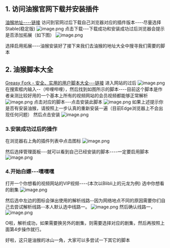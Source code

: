 ## 1. 访问油猴官网下载并安装插件
  [油猴地址----链接](https://www.tampermonkey.net/) 
 访问到官网过后下载自己浏览器对应的插件版本----尽量选择Stable(稳定版)
 ![image.png](https://upload-images.jianshu.io/upload_images/4852442-edba4a86b4a750d0.png?imageMogr2/auto-orient/strip%7CimageView2/2/w/1240)
点击下载---下载成功和安装成功过后浏览器会提示是否添加拓展（如下图）
![image.png](https://upload-images.jianshu.io/upload_images/4852442-1d22e36dd4719ee2.png?imageMogr2/auto-orient/strip%7CimageView2/2/w/1240)

选择启用拓展----油猴安装好了接下来我们去油猴的地址大全中搜寻我们需要的脚本


## 2. 油猴脚本大全
   [Greasy Fork - 安全、实用的用户脚本大全---链接](https://greasyfork.org/zh-CN)
  进入网站的过后
  ![image.png](https://upload-images.jianshu.io/upload_images/4852442-c9997b421e97a622.png?imageMogr2/auto-orient/strip%7CimageView2/2/w/1240)
在搜索框内输入--（哔哩哔哩），然后找到如图所示的脚本----目前这个脚本是作者亲测比较好用的一个基本上所有的视频网站的会员视频都能够正常解析
![image.png](https://upload-images.jianshu.io/upload_images/4852442-fb88321a6c9c6990.png?imageMogr2/auto-orient/strip%7CimageView2/2/w/1240)
点击对应的脚本---点击安装此脚本
![image.png](https://upload-images.jianshu.io/upload_images/4852442-ecf41bee1a1674d0.png?imageMogr2/auto-orient/strip%7CimageView2/2/w/1240)
如果上述提示你是否有安装油猴，请按照上一步认真的重新安装一遍（目前Edge浏览器上不会出现任何问题）
然后点击安装 ![image.png](https://upload-images.jianshu.io/upload_images/4852442-cae5ff92f4e24adf.png?imageMogr2/auto-orient/strip%7CimageView2/2/w/1240)


### 3.安装成功过后的操作
 在浏览器右上角的插件列表中点击图标
![image.png](https://upload-images.jianshu.io/upload_images/4852442-69768161a82cae42.png?imageMogr2/auto-orient/strip%7CimageView2/2/w/1240)

然后选择管理面板---就可以看到自己已经安装的脚本----一定要启用脚本![image.png](https://upload-images.jianshu.io/upload_images/4852442-3182e96302544735.png?imageMogr2/auto-orient/strip%7CimageView2/2/w/1240)



### 4.开始白嫖---嘿嘿嘿
打开一个你想看的视频网站的VIP视频----(本次以Blibli上的元龙为例)
选中你想看的剧集
![image.png](https://upload-images.jianshu.io/upload_images/4852442-d69e88f6884e00b4.png?imageMogr2/auto-orient/strip%7CimageView2/2/w/1240)

然后选中左边的图标会弹出使用的解析线路--因为网络地点不同的原因需要你们自己去尝试解析线路--本人默认选中线路一。
![image.png](https://upload-images.jianshu.io/upload_images/4852442-80b1175b43495da0.png?imageMogr2/auto-orient/strip%7CimageView2/2/w/1240)
然后确认线路一，
![image.png](https://upload-images.jianshu.io/upload_images/4852442-ccd77862f7e338d5.png?imageMogr2/auto-orient/strip%7CimageView2/2/w/1240)

O啦，解析成功，如果需要换另外的剧集，则需要选择对应的剧集，然后再按照上面第4步操作就行。

好啦，这只是油猴的冰山一角，大家可以多尝试一下其它的脚本






 











